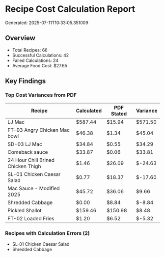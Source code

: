 # Recipe Cost Calculation Report

Generated: 2025-07-11T10:33:05.351009

## Overview

- Total Recipes: 66
- Successful Calculations: 42
- Failed Calculations: 24
- Average Food Cost: $27.65

## Key Findings

### Top Cost Variances from PDF

| Recipe | Calculated | PDF Stated | Variance |
|--------|------------|------------|----------|
| LJ Mac | $587.44 | $15.94 | $571.50 |
| FT-03 Angry Chicken Mac bowl | $46.38 | $1.34 | $45.04 |
| SD-03 LJ Mac | $34.84 | $0.55 | $34.29 |
| Comeback sauce | $33.87 | $0.06 | $33.81 |
| 24 Hour Chili Brined Chicken Thigh | $1.46 | $26.09 | $-24.63 |
| SL-01 Chicken Caesar Salad | $0.77 | $18.37 | $-17.60 |
| Mac Sauce - Modified 2025 | $45.72 | $36.06 | $9.66 |
| Shredded Cabbage | $0.00 | $8.84 | $-8.84 |
| Pickled Shallot | $159.46 | $150.98 | $8.48 |
| FT-02 Loaded Fries | $1.20 | $6.52 | $-5.32 |

### Recipes with Calculation Errors (2)

- SL-01 Chicken Caesar Salad
- Shredded Cabbage
